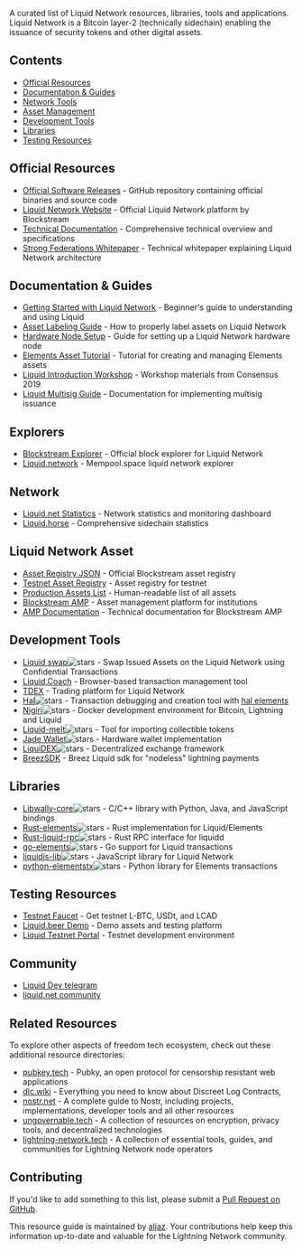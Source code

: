 A curated list of Liquid Network resources, libraries, tools and applications. Liquid Network is a Bitcoin layer-2 (technically sidechain) enabling the issuance of security tokens and other digital assets.

## Contents
- [Official Resources](#official-resources)
- [Documentation & Guides](#documentation--guides)
- [Network Tools](#network-tools)
- [Asset Management](#asset-management)
- [Development Tools](#development-tools)
- [Libraries](#libraries)
- [Testing Resources](#testing-resources)

## Official Resources
- [Official Software Releases](https://github.com/ElementsProject/elements/releases) - GitHub repository containing official binaries and source code  
- [Liquid Network Website](https://blockstream.com/liquid/) - Official Liquid Network platform by Blockstream  
- [Technical Documentation](https://docs.blockstream.com/liquid/technical_overview.html) - Comprehensive technical overview and specifications  
- [Strong Federations Whitepaper](https://blockstream.com/assets/downloads/strong-federations.pdf) - Technical whitepaper explaining Liquid Network architecture

## Documentation & Guides
- [Getting Started with Liquid Network](https://hackernoon.com/getting-started-with-the-liquid-network-c87e2cb5996b) - Beginner's guide to understanding and using Liquid  
- [Asset Labeling Guide](https://medium.com/@gabriele.domenichini/liquid-daemon-3-14-1-23-and-labels-8ad1c06bb93e) - How to properly label assets on Liquid Network  
- [Hardware Node Setup](https://liquid.beer/pub) - Guide for setting up a Liquid Network hardware node  
- [Elements Asset Tutorial](https://github.com/ElementsProject/elements/tree/master/contrib/assets_tutorial) - Tutorial for creating and managing Elements assets  
- [Liquid Introduction Workshop](https://docsend.com/view/gdxtzsz) - Workshop materials from Consensus 2019  
- [Liquid Multisig Guide](https://github.com/Blockstream/liquid_multisig_issuance) - Documentation for implementing multisig issuance

## Explorers
- [Blockstream Explorer](https://blockstream.info/liquid/) - Official block explorer for Liquid Network
- [Liquid.network](https://liquid.network/) - Mempool.space liquid network explorer

## Network 
- [Liquid.net Statistics](https://liquid.net/) - Network statistics and monitoring dashboard  
- [Liquid.horse](https://liquid.horse/) - Comprehensive sidechain statistics  

## Liquid Network Asset
- [Asset Registry JSON](https://assets.blockstream.info/) - Official Blockstream asset registry
- [Testnet Asset Registry](https://assets-testnet.blockstream.info/) - Asset registry for testnet  
- [Production Assets List](https://blockstream.info/liquid/assets) - Human-readable list of all assets
- [Blockstream AMP](https://blockstream.com/amp/) - Asset management platform for institutions
- [AMP Documentation](https://docs.blockstream.com/blockstream-amp/overview.html) - Technical documentation for Blockstream AMP

## Development Tools
- [Liquid swap](https://github.com/Blockstream/liquid-swap/)![stars](https://img.shields.io/github/stars/Blockstream/liquid-swap.svg?style=social) - Swap Issued Assets on the Liquid Network using Confidential Transactions
- [Liquid.Coach](https://vulpemventures.github.io/liquid.coach) - Browser-based transaction management tool
- [TDEX](https://tdex.network/) - Trading platform for Liquid Network  
- [Hal](https://github.com/stevenroose/hal/)![stars](https://img.shields.io/github/stars/stevenroose/hal.svg?style=social) - Transaction debugging and creation tool with [hal elements](https://github.com/stevenroose/hal-elements/)
- [Nigiri](https://github.com/vulpemventures/nigiri)![stars](https://img.shields.io/github/stars/vulpemventures/nigiri.svg?style=social) - Docker development environment for Bitcoin, Lightning and Liquid  
- [Liquid-melt](https://github.com/Blockstream/liquid-melt)![stars](https://img.shields.io/github/stars/Blockstream/liquid-melt.svg?style=social) - Tool for importing collectible tokens  
- [Jade Wallet](https://github.com/Blockstream/Jade)![stars](https://img.shields.io/github/stars/Blockstream/Jade.svg?style=social) - Hardware wallet implementation
- [LiquiDEX](https://github.com/RCasatta/LiquiDEX)![stars](https://img.shields.io/github/stars/RCasatta/LiquiDEX.svg?style=social) - Decentralized exchange framework
- [BreezSDK](https://sdk-doc-liquid.breez.technology/) - Breez Liquid sdk for "nodeless" lightning payments

## Libraries
- [Libwally-core](https://github.com/ElementsProject/libwally-core)![stars](https://img.shields.io/github/stars/ElementsProject/libwally-core.svg?style=social) - C/C++ library with Python, Java, and JavaScript bindings  
- [Rust-elements](https://github.com/ElementsProject/rust-elements)![stars](https://img.shields.io/github/stars/ElementsProject/rust-elements.svg?style=social) - Rust implementation for Liquid/Elements  
- [Rust-liquid-rpc](https://github.com/stevenroose/rust-liquid-rpc)![stars](https://img.shields.io/github/stars/stevenroose/rust-liquid-rpc.svg?style=social) - Rust RPC interface for liquidd  
- [go-elements](https://github.com/vulpemventures/go-elements)![stars](https://img.shields.io/github/stars/vulpemventures/go-elements.svg?style=social) - Go support for Liquid transactions  
- [liquidjs-lib](https://github.com/provable-things/liquidjs-lib)![stars](https://img.shields.io/github/stars/provable-things/liquidjs-lib.svg?style=social) - JavaScript library for Liquid Network  
- [python-elementstx](https://github.com/Simplexum/python-elementstx)![stars](https://img.shields.io/github/stars/Simplexum/python-elementstx.svg?style=social) - Python library for Elements transactions

## Testing Resources
- [Testnet Faucet](https://faucet.vulpem.com) - Get testnet L-BTC, USDt, and LCAD  
- [Liquid.beer Demo](https://liquid.beer/) - Demo assets and testing platform  
- [Liquid Testnet Portal](https://liquidtestnet.com/) - Testnet development environment

## Community 
- [Liquid Dev telegram](https://t.me/liquid_devel)
- [liquid.net community](https://community.liquid.net/home)

## Related Resources

To explore other aspects of freedom tech ecosystem, check out these additional resource directories:
- [pubkey.tech](https://pubkey.tech) - Pubky, an open protocol for censorship resistant web applications
- [dlc.wiki](https://www.dlc.wiki) - Everything you need to know about Discreet Log Contracts,
- [nostr.net](https://www.nostr.net) - A complete guide to Nostr, including projects, implementations, developer tools and all other resources
- [ungovernable.tech](https://ungovernable.tech) - A collection of resources on encryption, privacy tools, and decentralized technologies
- [lightning-network.tech](https://www.lightning-network.tech/)  - A collection of essential tools, guides, and communities for Lightning Network node operators

## Contributing

If you'd like to add something to this list, please submit a [Pull Request on GitHub](https://github.com/aljazceru/awesome-liquid-network).

This resource guide is maintained by [aljaz](https://disobey.dev/contact/). Your contributions help keep this information up-to-date and valuable for the Lightning Network community.
